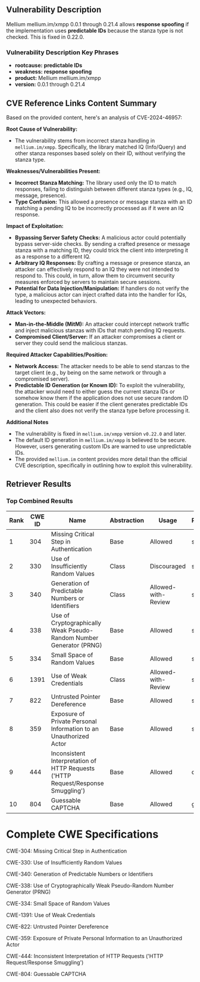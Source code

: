 ## Vulnerability Description
Mellium mellium.im/xmpp 0.0.1 through 0.21.4 allows **response spoofing** if the implementation uses **predictable IDs** because the stanza type is not checked. This is fixed in 0.22.0.

### Vulnerability Description Key Phrases
- **rootcause:** **predictable IDs**
- **weakness:** **response spoofing**
- **product:** Mellium mellium.im/xmpp
- **version:** 0.0.1 through 0.21.4

## CVE Reference Links Content Summary
Based on the provided content, here's an analysis of CVE-2024-46957:

**Root Cause of Vulnerability:**

*   The vulnerability stems from incorrect stanza handling in `mellium.im/xmpp`. Specifically, the library matched IQ (Info/Query) and other stanza responses based solely on their ID, without verifying the stanza type.

**Weaknesses/Vulnerabilities Present:**

*   **Incorrect Stanza Matching:** The library used only the ID to match responses, failing to distinguish between different stanza types (e.g., IQ, message, presence).
*   **Type Confusion:** This allowed a presence or message stanza with an ID matching a pending IQ to be incorrectly processed as if it were an IQ response.

**Impact of Exploitation:**

*   **Bypassing Server Safety Checks:** A malicious actor could potentially bypass server-side checks. By sending a crafted presence or message stanza with a matching ID, they could trick the client into interpreting it as a response to a different IQ.
*  **Arbitrary IQ Responses:** By crafting a message or presence stanza, an attacker can effectively respond to an IQ they were not intended to respond to. This could, in turn, allow them to circumvent security measures enforced by servers to maintain secure sessions.
*   **Potential for Data Injection/Manipulation:** If handlers do not verify the type, a malicious actor can inject crafted data into the handler for IQs, leading to unexpected behaviors.

**Attack Vectors:**

*   **Man-in-the-Middle (MitM):** An attacker could intercept network traffic and inject malicious stanzas with IDs that match pending IQ requests.
*   **Compromised Client/Server:** If an attacker compromises a client or server they could send the malicious stanzas.

**Required Attacker Capabilities/Position:**

*   **Network Access:** The attacker needs to be able to send stanzas to the target client (e.g., by being on the same network or through a compromised server).
*  **Predictable ID Generation (or Known ID):** To exploit the vulnerability, the attacker would need to either guess the current stanza IDs or somehow know them if the application does not use secure random ID generation. This could be easier if the client generates predictable IDs and the client also does not verify the stanza type before processing it.

**Additional Notes**

*   The vulnerability is fixed in `mellium.im/xmpp` version `v0.22.0` and later.
*   The default ID generation in `mellium.im/xmpp` is believed to be secure. However, users generating custom IDs are warned to use unpredictable IDs.
* The provided `mellium.im` content provides more detail than the official CVE description, specifically in outlining how to exploit this vulnerability.

## Retriever Results

### Top Combined Results

| Rank | CWE ID | Name | Abstraction | Usage  | Retrievers | Individual Scores |
|------|--------|------|-------------|-------|------------|-------------------|
| 1 | 304 | Missing Critical Step in Authentication | Base | Allowed | sparse | 0.219 |
| 2 | 330 | Use of Insufficiently Random Values | Class | Discouraged | sparse | 0.212 |
| 3 | 340 | Generation of Predictable Numbers or Identifiers | Class | Allowed-with-Review | sparse | 0.198 |
| 4 | 338 | Use of Cryptographically Weak Pseudo-Random Number Generator (PRNG) | Base | Allowed | sparse | 0.176 |
| 5 | 334 | Small Space of Random Values | Base | Allowed | sparse | 0.172 |
| 6 | 1391 | Use of Weak Credentials | Class | Allowed-with-Review | sparse | 0.168 |
| 7 | 822 | Untrusted Pointer Dereference | Base | Allowed | sparse | 0.159 |
| 8 | 359 | Exposure of Private Personal Information to an Unauthorized Actor | Base | Allowed | sparse | 0.156 |
| 9 | 444 | Inconsistent Interpretation of HTTP Requests ('HTTP Request/Response Smuggling') | Base | Allowed | dense | 0.513 |
| 10 | 804 | Guessable CAPTCHA | Base | Allowed | graph | 0.002 |



# Complete CWE Specifications

CWE-304: Missing Critical Step in Authentication

CWE-330: Use of Insufficiently Random Values

CWE-340: Generation of Predictable Numbers or Identifiers

CWE-338: Use of Cryptographically Weak Pseudo-Random Number Generator (PRNG)

CWE-334: Small Space of Random Values

CWE-1391: Use of Weak Credentials

CWE-822: Untrusted Pointer Dereference

CWE-359: Exposure of Private Personal Information to an Unauthorized Actor

CWE-444: Inconsistent Interpretation of HTTP Requests ('HTTP Request/Response Smuggling')

CWE-804: Guessable CAPTCHA